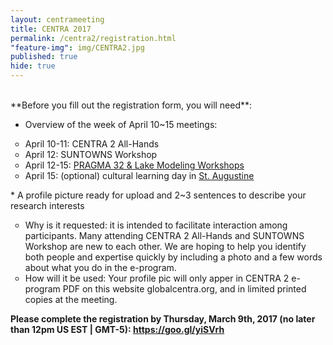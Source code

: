 ```yaml
---
layout: centrameeting
title: CENTRA 2017
permalink: /centra2/registration.html
"feature-img": img/CENTRA2.jpg
published: true
hide: true
---
```


<br />
**Before you fill out the registration form, you will need**:

* Overview of the week of April 10~15 meetings:
<ul type="circle">
 <li>April 10-11: CENTRA 2 All-Hands</li>
 <li>April 12: SUNTOWNS Workshop</li>
 <li>April 12-15: <a href="http://www.pragma-grid.net/pragma32/" target="_blank">PRAGMA 32 & Lake Modeling Workshops</a></li>
 <li>April 15: (optional) cultural learning day in <a href="https://en.wikipedia.org/wiki/St._Augustine,_Florida" target="_blank">St. Augustine</a></li>
</ul>
* A profile picture ready for upload and 2~3 sentences to describe your research interests
<ul type="circle">
<li> Why is it requested: it is intended to facilitate interaction among participants. Many attending CENTRA 2 All-Hands and SUNTOWNS Workshop are new to each other. We are hoping to help you identify both people and expertise quickly by including a photo and a few words about what you do in the e-program.
<li> How will it be used: Your profile pic will only apper in CENTRA 2 e-program PDF on this website globalcentra.org, and in limited printed copies at the meeting.</li>
</ul> 

<strong>Please complete the registration by Thursday, March 9th, 2017 (no later than 12pm US EST | GMT-5)<strong>: <a href="https://goo.gl/yiSVrh" target="_blank">https://goo.gl/yiSVrh</a> 
